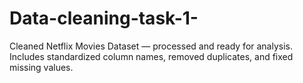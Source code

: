 # Data-cleaning-task-1-
Cleaned Netflix Movies Dataset — processed and ready for analysis. Includes standardized column names, removed duplicates, and fixed missing values.

